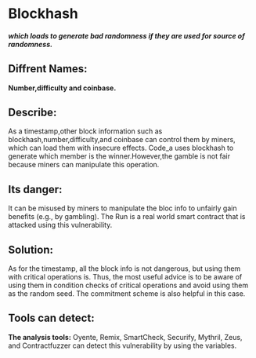 # Blockhash

 ##### **which loads to generate bad randomness if they are used for source of randomness.**
 
## Diffrent Names:

**Number,difficulty and coinbase.**
## Describe:
 As a timestamp,other block information such as blockhash,number,difficulty,and coinbase can control 
 them by miners, which can load them with insecure effects.
  Code_a uses blockhash to generate which member is the winner.However,the gamble is not fair because miners can manipulate this operation.

 ## Its danger:
  It can be misused by miners to manipulate the bloc info to unfairly gain benefits (e.g., by gambling). The Run is a real world smart contract that is attacked using this vulnerability. 

## Solution: 
As for the timestamp, all the block info is not dangerous, but using them with critical operations is. 
Thus, the most useful advice is to be aware of using them in condition checks of critical operations and avoid using them as the random seed. 
The commitment scheme is also helpful in this case.

## Tools can detect:
 **The analysis tools:** Oyente, Remix, SmartCheck, Securify, Mythril, Zeus, and Contractfuzzer can detect this vulnerability by using the variables. 

